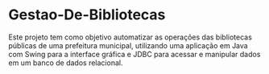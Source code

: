 # Gestao-De-Bibliotecas
Este projeto tem como objetivo automatizar as operações das bibliotecas públicas de uma prefeitura municipal, utilizando uma aplicação em Java com Swing para a interface gráfica e JDBC para acessar e manipular dados em um banco de dados relacional.
